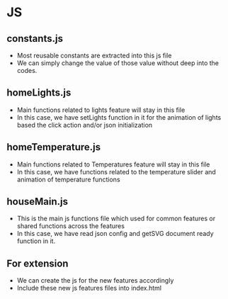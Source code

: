 <h1>JS</h1>

<h2>constants.js</h2>
<ul>
<li>Most reusable constants are extracted into this js file</li>
<li>We can simply change the value of those value without deep into the codes.</li>
</ul>

<h2>homeLights.js</h2>
<ul>
<li>Main functions related to lights feature will stay in this file</li>
<li>In this case, we have setLights function in it for the animation of lights based the click action and/or json initialization</li>
</ul>

<h2>homeTemperature.js</h2>
<ul>
<li>Main functions related to Temperatures feature will stay in this file</li>
<li>In this case, we have functions related to the temperature slider and animation of temperature functions</li>
</ul>

<h2>houseMain.js</h2>
<ul>
<li>This is the main js functions file which used for common features or shared functions across the features</li>
<li>In this case, we have read json config and getSVG document ready function in it.</li>
</ul>

<h2>For extension</h2>
<ul>
<li>We can create the js for the new features accordingly</li>
<li>Include these new js features files into index.html</li>
</ul>